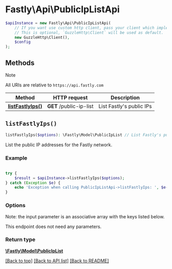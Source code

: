 # Fastly\Api\PublicIpListApi


```php
$apiInstance = new Fastly\Api\PublicIpListApi(
    // If you want use custom http client, pass your client which implements `GuzzleHttp\ClientInterface`.
    // This is optional, `GuzzleHttp\Client` will be used as default.
    new GuzzleHttp\Client(),
    $config
);
```

## Methods

> [!NOTE]
> All URIs are relative to `https://api.fastly.com`

Method | HTTP request | Description
------ | ------------ | -----------
[**listFastlyIps()**](PublicIpListApi.md#listFastlyIps) | **GET** /public-ip-list | List Fastly&#39;s public IPs


## `listFastlyIps()`

```php
listFastlyIps($options): \Fastly\Model\PublicIpList // List Fastly's public IPs
```

List the public IP addresses for the Fastly network.

### Example
```php
    
try {
    $result = $apiInstance->listFastlyIps($options);
} catch (Exception $e) {
    echo 'Exception when calling PublicIpListApi->listFastlyIps: ', $e->getMessage(), PHP_EOL;
}
```

### Options

Note: the input parameter is an associative array with the keys listed below.

This endpoint does not need any parameters.

### Return type

[**\Fastly\Model\PublicIpList**](../Model/PublicIpList.md)

[[Back to top]](#) [[Back to API list]](../../README.md#endpoints)
[[Back to README]](../../README.md)
